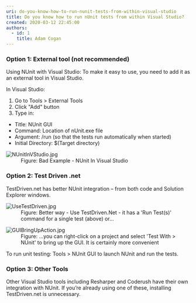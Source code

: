 ```yaml
---
uri: do-you-know-how-to-run-nunit-tests-from-within-visual-studio
title: Do you know how to run nUnit tests from within Visual Studio?
created: 2020-03-12 22:45:00
authors:
  - id: 1
    title: Adam Cogan
---
```





<span class='intro'> <h3 class="ssw15-rteElement-H3">Option 1&#58; External tool (not recommended)​<br></h3><p>Using NUnit with Visual Studio&#58; To make it easy to use, you need to add it as an external tool in Visual Studio.</p><p>In Visual Studio&#58;</p><ol><li>Go to Tools &gt; External Tools</li><li>Click &quot;Add&quot; button</li><li>Type in&#58;</li></ol><ul><li>Title&#58; NUnit GUI</li><li>Command&#58; Location of nUnit.exe file</li><li>Argument&#58; /run (so that the tests run automatically when started)</li><li>Initial Directory&#58; $(Target directory)<br></li></ul> </span>

<dl class="badImage"><dt>​<img src="/PublishingImages/NUnitInVStudio.jpg" alt="NUnitInVStudio.jpg" /></dt><dd>Figure&#58; Bad Example - NUnit In Visual Studio</dd></dl><h3 class="ssw15-rteElement-H3">Option 2&#58; Test Driven .net​​<br></h3><p>TestDriven.net has better NUnit integration – from both code and Solution Explorer windows.</p><dl class="image"><dt><img src="/PublishingImages/UseTestDriven.jpg" alt="UseTestDriven.jpg" /></dt><dd>Figure&#58; Better way - Use TestDriven.Net - it has a 'Run Test(s)' command for a single test (above) or...</dd></dl><dl class="image"><dt><img src="/PublishingImages/GUIBringUpAction.jpg" alt="GUIBringUpAction.jpg" /></dt><dd>Figure&#58; ...you can right-click on a project and select 'Test With &gt; NUnit' to bring up the GUI. It is certainly more convenient</dd></dl><p>​To run unit testing&#58; Tools &gt; NUnit GUI to launch NUnit and run the tests.</p><h3 class="ssw15-rteElement-H3">Option 3&#58; Other Tools​<br></h3><p>Other Visual Studio tools including Resharper and Coderush have their own integration with NUnit. If you’re already using one of these, installing TestDriven.net is unnecessary.<br></p>


